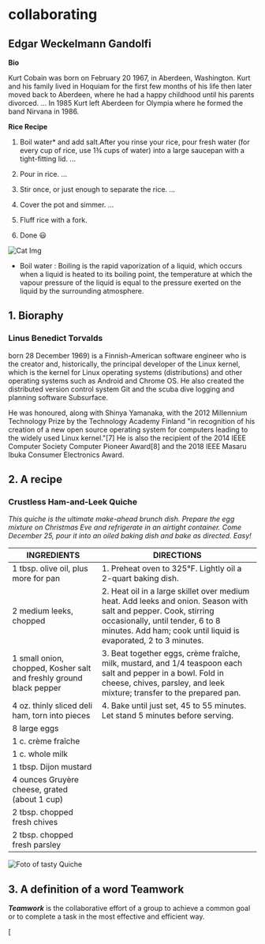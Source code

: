 # collaborating


## Edgar Weckelmann Gandolfi

**Bio**

Kurt Cobain was born on February 20 1967, in Aberdeen, Washington. Kurt and his family lived in Hoquiam for the first few months of his life then later moved back to Aberdeen, where he had a happy childhood until his parents divorced. ... In 1985 Kurt left Aberdeen for Olympia where he formed the band Nirvana in 1986.


**Rice Recipe** 

1. Boil water* and add salt.After you rinse your rice, pour fresh water (for every cup of rice, use 1¾ cups of water) into a large saucepan with a tight-fitting lid. ...
2. Pour in rice. ...

3. Stir once, or just enough to separate the rice. ...
4. Cover the pot and simmer. ...
5. Fluff rice with a fork.
6. Done :smiley: 

![Cat Img](https://assets.tmecosys.com/image/upload/t_web600x528/img/recipe/ras/Assets/DE38BC2F-473D-4AC2-9DFC-AF9E51A04568/Derivates/8C97D37C-410B-439F-B412-AC2D81AD7D1F.jpg
)

* Boil water : Boiling is the rapid vaporization of a liquid, which occurs when a liquid is heated to its boiling point, the temperature at which the vapour pressure of the liquid is equal to the pressure exerted on the liquid by the surrounding atmosphere.

## 1. Bioraphy

 ### **Linus Benedict Torvalds** 
 born 28 December 1969) is a Finnish-American software engineer who is the creator and, historically, the principal developer of the Linux kernel, which is the kernel for Linux operating systems (distributions) and other operating systems such as Android and Chrome OS. He also created the distributed version control system Git and the scuba dive logging and planning software Subsurface.

He was honoured, along with Shinya Yamanaka, with the 2012 Millennium Technology Prize by the Technology Academy Finland "in recognition of his creation of a new open source operating system for computers leading to the widely used Linux kernel."[7] He is also the recipient of the 2014 IEEE Computer Society Computer Pioneer Award[8] and the 2018 IEEE Masaru Ibuka Consumer Electronics Award.


## 2. A recipe

### Crustless Ham-and-Leek Quiche

*This quiche is the ultimate make-ahead brunch dish. Prepare the egg mixture on Christmas Eve and refrigerate in an airtight container. Come December 25, pour it into an oiled baking dish and bake as directed. Easy!*

INGREDIENTS         |DIRECTIONS
--------------------|-----------
1 tbsp. olive oil, plus more for pan| 1. Preheat oven to 325°F. Lightly oil a 2-quart baking dish.
2 medium leeks, chopped| 2. Heat oil in a large skillet over medium heat. Add leeks and onion. Season with salt and pepper. Cook, stirring occasionally, until tender, 6 to 8 minutes. Add ham; cook until liquid is evaporated, 2 to 3 minutes.
1 small onion, chopped, Kosher salt and freshly ground black pepper| 3. Beat together eggs, crème fraîche, milk, mustard, and 1/4 teaspoon each salt and pepper in a bowl. Fold in cheese, chives, parsley, and leek mixture; transfer to the prepared pan.
4 oz. thinly sliced deli ham, torn into pieces| 4. Bake until just set, 45 to 55 minutes. Let stand 5 minutes before serving.
8 large eggs|
1 c. crème fraîche|
1 c. whole milk|
1 tbsp. Dijon mustard|
4 ounces Gruyère cheese, grated (about 1 cup)|
2 tbsp. chopped fresh chives|
2 tbsp. chopped fresh parsley|

![Foto of tasty Quiche](https://hips.hearstapps.com/hmg-prod.s3.amazonaws.com/images/crustless-leek-ham-quiche-recipe-1572384689.png?crop=0.872xw:1.00xh;0.0306xw,0&resize=768:*)


## 3. A definition of a word Teamwork

**_Teamwork_** is the collaborative effort of a group to achieve a common goal or to complete a task in the most effective and efficient way.

[
